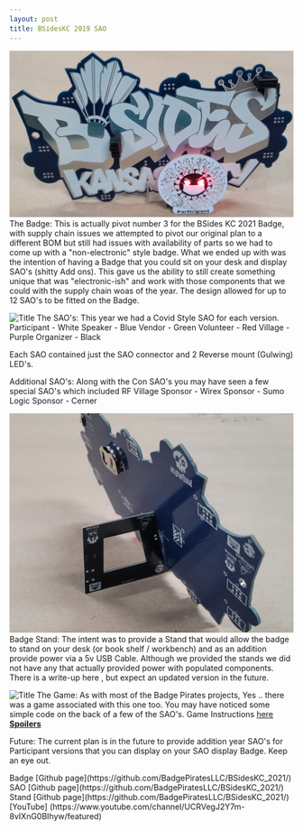 ```yaml
---
layout: post
title: BSidesKC 2019 SAO
---
```


![Title](/images/BSides21_Badge.jpg)
The Badge: This is actually pivot number 3 for the BSides KC 2021 Badge, with supply chain issues we attempted to pivot our original plan to a different BOM but still had
issues with availability of parts so we had to come up with a "non-electronic" style badge. What we ended up with was the intention of having a Badge that you could
sit on your desk and display SAO's (shitty Add ons). This gave us the ability to still create something unique that was "electronic-ish" and work with those components
that we could with the supply chain woas of the year. The design allowed for up to 12 SAO's to be fitted on the Badge. 
 
 ![Title](/images/BSidesKC21_SAOs.jpg)
 The SAO's: This year we had a Covid Style SAO for each version.
 Participant - White
 Speaker - Blue
 Vendor - Green
 Volunteer - Red
 Village - Purple
 Organizer - Black
 
 Each SAO contained just the SAO connector and 2 Reverse mount (Gulwing) LED's. 
 
 Additional SAO's: Along with the Con SAO's you may have seen a few special SAO's which included
 RF Village
 Sponsor - Wirex
 Sponsor - Sumo Logic
 Sponsor - Cerner
 
 ![Title](/images/BSidesKC21_Stand.jpg)
 Badge Stand: The intent was to provide a Stand that would allow the badge to stand on your desk (or book shelf / workbench) and as an addition provide power via a
 5v USB Cable. Although we provided the stands we did not have any that actually provided power with populated components. There is a write-up here <URL>, but expect
 an updated version in the future. 
 
 
  ![Title](/images/BSidesKC21_SAOBacks.jpg)
 The Game: As with most of the Badge Pirates projects, Yes .. there was a game associated with this one too. You may have noticed some simple code on the back of a
 few of the SAO's. Game Instructions [here **Spoilers**](http://challenges.cryptochallenges.com/BC/2021/BSides21.html)
 
 Future: The current plan is in the future to provide addition year SAO's for Participant versions that you can display on your SAO display Badge. Keep an eye out.
 
 <GitHub Repository Link>
 Badge [Github page](https://github.com/BadgePiratesLLC/BSidesKC_2021/) 
 SAO [Github page](https://github.com/BadgePiratesLLC/BSidesKC_2021/) 
 Stand [Github page](https://github.com/BadgePiratesLLC/BSidesKC_2021/)
 
 <Videos>
 [YouTube] (https://www.youtube.com/channel/UCRVegJ2Y7m-8vIXnG0BIhyw/featured)
